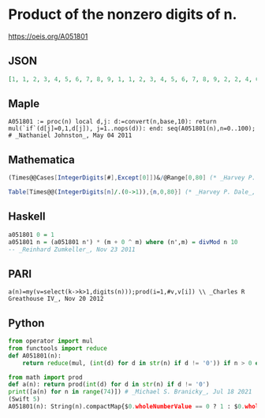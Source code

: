 # Product of the nonzero digits of n\.
https://oeis.org/A051801
## JSON
```JSON
[1, 1, 2, 3, 4, 5, 6, 7, 8, 9, 1, 1, 2, 3, 4, 5, 6, 7, 8, 9, 2, 2, 4, 6, 8, 10, 12, 14, 16, 18, 3, 3, 6, 9, 12, 15, 18, 21, 24, 27, 4, 4, 8, 12, 16, 20, 24, 28, 32, 36, 5, 5, 10, 15, 20, 25, 30, 35, 40, 45, 6, 6, 12, 18, 24, 30, 36, 42, 48, 54, 7, 7, 14, 21]
```
## Maple
```Maple
A051801 := proc(n) local d,j: d:=convert(n,base,10): return mul(`if`(d[j]=0,1,d[j]), j=1..nops(d)): end: seq(A051801(n),n=0..100); # _Nathaniel Johnston_, May 04 2011
```
## Mathematica
```Mathematica
(Times@@Cases[IntegerDigits[#],Except[0]])&/@Range[0,80] (* _Harvey P. Dale_, Jun 20 2011 *)
```
```Mathematica
Table[Times@@(IntegerDigits[n]/.(0->1)),{n,0,80}] (* _Harvey P. Dale_, Apr 16 2023 *)
```
## Haskell
```Haskell
a051801 0 = 1
a051801 n = (a051801 n') * (m + 0 ^ m) where (n',m) = divMod n 10
-- _Reinhard Zumkeller_, Nov 23 2011
```
## PARI
```PARI
a(n)=my(v=select(k->k>1,digits(n)));prod(i=1,#v,v[i]) \\ _Charles R Greathouse IV_, Nov 20 2012
```
## Python
```Python
from operator import mul
from functools import reduce
def A051801(n):
    return reduce(mul, (int(d) for d in str(n) if d != '0')) if n > 0 else 1 # _Chai Wah Wu_, Aug 23 2014
```
```Python
from math import prod
def a(n): return prod(int(d) for d in str(n) if d != '0')
print([a(n) for n in range(74)]) # _Michael S. Branicky_, Jul 18 2021
(Swift 5)
A051801(n): String(n).compactMap{$0.wholeNumberValue == 0 ? 1 : $0.wholeNumberValue}.reduce(1, *) // _Egor Khmara_, Jan 15 2021
```
